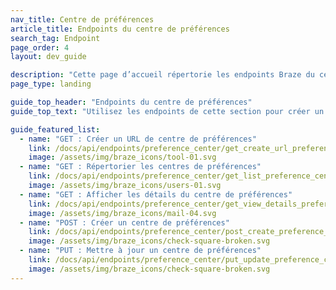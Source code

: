 ```yaml
---
nav_title: Centre de préférences
article_title: Endpoints du centre de préférences
search_tag: Endpoint
page_order: 4
layout: dev_guide

description: "Cette page d’accueil répertorie les endpoints Braze du centre de préférences."
page_type: landing

guide_top_header: "Endpoints du centre de préférences"
guide_top_text: "Utilisez les endpoints de cette section pour créer un centre de préférences, c'est-à-dire un site web hébergé par Braze qui peut afficher le statut de l'abonnement de votre utilisateur et les statuts du groupe d'abonnement. À l'aide de HTML et de CSS, votre équipe de développeurs peut créer votre centre de préférences de manière à ce que le style de la page corresponde aux lignes directrices de votre marque.<br><br>Consultez l'<a href='/docs/user_guide/message_building_by_channel/email/preference_center/overview/'>aperçu du centre</a> de préférences pour plus de détails sur la façon de créer et de personnaliser votre centre de préférences."

guide_featured_list:
  - name: "GET : Créer un URL de centre de préférences"
    link: /docs/api/endpoints/preference_center/get_create_url_preference_center/
    image: /assets/img/braze_icons/tool-01.svg
  - name: "GET : Répertorier les centres de préférences"
    link: /docs/api/endpoints/preference_center/get_list_preference_center/
    image: /assets/img/braze_icons/users-01.svg
  - name: "GET : Afficher les détails du centre de préférences"
    link: /docs/api/endpoints/preference_center/get_view_details_preference_center/
    image: /assets/img/braze_icons/mail-04.svg
  - name: "POST : Créer un centre de préférences"
    link: /docs/api/endpoints/preference_center/post_create_preference_center/
    image: /assets/img/braze_icons/check-square-broken.svg
  - name: "PUT : Mettre à jour un centre de préférences"
    link: /docs/api/endpoints/preference_center/put_update_preference_center/
    image: /assets/img/braze_icons/check-square-broken.svg
---
```

